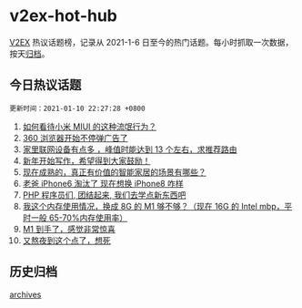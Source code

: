 # v2ex-hot-hub

[V2EX](https://www.v2ex.com/) 热议话题榜，记录从 2021-1-6 日至今的热门话题。每小时抓取一次数据，按天[归档](./archives)。

## 今日热议话题

`更新时间：2021-01-10 22:27:28 +0800`

1. [如何看待小米 MIUI 的这种流氓行为？](https://www.v2ex.com/t/743466)
1. [360 浏览器开始不停弹广告了](https://www.v2ex.com/t/743487)
1. [家里联网设备有点多 ，峰值时能达到 13 个左右，求推荐路由](https://www.v2ex.com/t/743514)
1. [新年开始写作，希望得到大家鼓励！](https://www.v2ex.com/t/743484)
1. [现在成熟的，真正有价值的智能家居的场景有哪些？](https://www.v2ex.com/t/743447)
1. [老爸 iPhone6 淘汰了 现在想换 iPhone8 咋样](https://www.v2ex.com/t/743490)
1. [PHP 程序员们, 团结起来, 我们去学点新东西吧](https://www.v2ex.com/t/743513)
1. [我这个内存使用情况，换成 8G 的 M1 够不够？（现在 16G 的 Intel mbp，平时一般 65-70%内存使用率）](https://www.v2ex.com/t/743470)
1. [M1 到手了，感觉非常惊喜](https://www.v2ex.com/t/743507)
1. [又熬夜到这个点了，想死](https://www.v2ex.com/t/743458)

## 历史归档

[archives](./archives)
